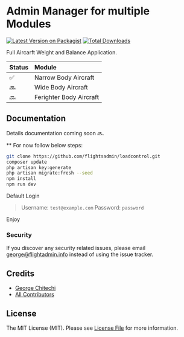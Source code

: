# Admin Manager for multiple Modules

[![Latest Version on Packagist](https://img.shields.io/packagist/v/flightsadmin/loadcontrol.svg?style=flat-square)](https://packagist.org/packages/flightsadmin/loadcontrol)
[![Total Downloads](https://img.shields.io/packagist/dt/flightsadmin/loadcontrol.svg?style=flat-square)](https://packagist.org/packages/flightsadmin/loadcontrol)

Full Aircarft Weight and Balance Application.

| Status | Module |
|:------ |:------|
| ✅ | Narrow Body Aircraft |
| 🔜 | Wide Body Aircraft |
| 🔜 | Ferighter Body Aircraft |

## Documentation

Details documentation coming soon 🔜.

** For now follow below steps:
``` bash
git clone https://github.com/flightsadmin/loadcontrol.git
composer update
php artisan key:generate
php artisan migrate:fresh --seed
npm install
npm run dev
```

Default Login

   > Username: `test@example.com`
   > Password: `password`


Enjoy


### Security

If you discover any security related issues, please email george@flightadmin.info instead of using the issue tracker.

## Credits

-   [George Chitechi](https://github.com/flightsadmin)
-   [All Contributors](../../contributors)

## License

The MIT License (MIT). Please see [License File](LICENSE.md) for more information.